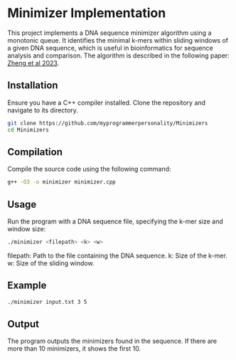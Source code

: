 # Minimizer Implementation

This project implements a DNA sequence minimizer algorithm using a monotonic queue. It identifies the minimal k-mers within sliding windows of a given DNA sequence, which is useful in bioinformatics for sequence analysis and comparison. The algorithm is described in the following paper: [Zheng et al 2023](https://www.liebertpub.com/doi/pdf/10.1089/cmb.2023.0094).

## Installation

Ensure you have a C++ compiler installed. Clone the repository and navigate to its directory.

```bash
git clone https://github.com/myprogrammerpersonality/Minimizers
cd Minimizers
```

## Compilation

Compile the source code using the following command:

```bash
g++ -O3 -o minimizer minimizer.cpp
```

## Usage

Run the program with a DNA sequence file, specifying the k-mer size and window size:

```bash
./minimizer <filepath> <k> <w>
```

filepath: Path to the file containing the DNA sequence.
k: Size of the k-mer.
w: Size of the sliding window.

## Example

```bash
./minimizer input.txt 3 5
```

## Output

The program outputs the minimizers found in the sequence. If there are more than 10 minimizers, it shows the first 10.
